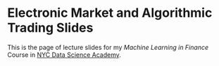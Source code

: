 # Electronic Market and Algorithmic Trading Slides

This is the page of lecture slides for my *Machine Learning in Finance* Course in [NYC Data Science Academy](https://nycdatascience.com/courses/).

